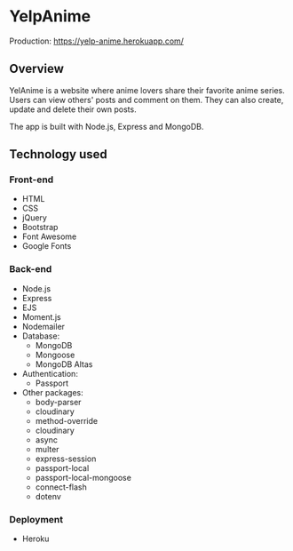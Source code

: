 # YelpAnime
Production: https://yelp-anime.herokuapp.com/

## Overview
YelAnime is a website where anime lovers share their favorite anime series. Users can view others' posts and comment on them. They can also create, update and delete their own posts.

The app is built with Node.js, Express and MongoDB. 

## Technology used
### Front-end
<ul>
  <li>HTML</li>
  <li>CSS</li>
  <li>jQuery</li>
  <li>Bootstrap</li>
  <li>Font Awesome</li>
  <li>Google Fonts</li>
</ul>

### Back-end
<ul>
  <li>Node.js</li>
  <li>Express</li>
  <li>EJS</li>
  <li>Moment.js</li>
  <li>Nodemailer</li>
  <li>Database:
    <ul>
      <li>MongoDB</li>
      <li>Mongoose</li>
      <li>MongoDB Altas</li>
    </ul>
  </li>
  <li>Authentication:
    <ul>
      <li>Passport</li>
    </ul>
  </li>
   <li>Other packages:
    <ul>
      <li>body-parser</li>
      <li>cloudinary</li>
      <li>method-override</li>
      <li>cloudinary</li>
      <li>async</li>
      <li>multer</li>
      <li>express-session</li>
      <li>passport-local</li>
      <li>passport-local-mongoose</li>
      <li>connect-flash</li>
      <li>dotenv</li>
    </ul>
  </li>
 </ul>
 
 ### Deployment
 * Heroku
  
